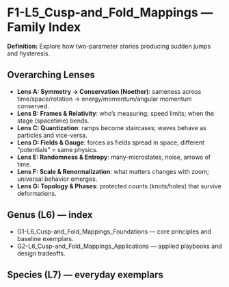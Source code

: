 # F1-L5_Cusp-and_Fold_Mappings — Family Index
**Definition:** Explore how two-parameter stories producing sudden jumps and hysteresis.

## Overarching Lenses

- **Lens A: Symmetry -> Conservation (Noether)**: sameness across time/space/rotation → energy/momentum/angular momentum conserved.
- **Lens B: Frames & Relativity**: who’s measuring; speed limits; when the stage (spacetime) bends.
- **Lens C: Quantization**: ramps become staircases; waves behave as particles and vice-versa.
- **Lens D: Fields & Gauge**: forces as fields spread in space; different “potentials” = same physics.
- **Lens E: Randomness & Entropy**: many-microstates, noise, arrows of time.
- **Lens F: Scale & Renormalization**: what matters changes with zoom; universal behavior emerges.
- **Lens G: Topology & Phases**: protected counts (knots/holes) that survive deformations.

## Genus (L6) — index
- G1-L6_Cusp-and_Fold_Mappings_Foundations — core principles and baseline exemplars.
- G2-L6_Cusp-and_Fold_Mappings_Applications — applied playbooks and design tradeoffs.

## Species (L7) — everyday exemplars
